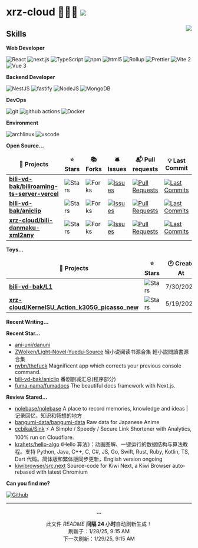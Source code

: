 # xrz-cloud 🧑🏻‍💻 ![](https://visitor-badge.laobi.icu/badge?page_id=xrz-cloud.readme)

<picture>
  <source
    srcset="https://github-readme-stats.vercel.app/api?username=xrz-cloud&show_icons=true&theme=dark"
    media="(prefers-color-scheme: dark)"
  />
  <source
    srcset="https://github-readme-stats.vercel.app/api?username=xrz-cloud&show_icons=true"
    media="(prefers-color-scheme: light), (prefers-color-scheme: no-preference)"
  />
  <img src="https://github-readme-stats.vercel.app/api?username=xrz-cloud&show_icons=true" align=right />
</picture>

## Skills

**Web Developer**

<p>
  <img alt="React" src="https://img.shields.io/badge/-React-45b8d8?style=flat-square&logo=react&logoColor=white" />
  <img alt="next.js" src="https://img.shields.io/badge/-Next.js-000000?style=flat-square&logo=next.js&logoColor=white" />
  <img alt="TypeScript"
    src="https://img.shields.io/badge/-TypeScript-007ACC?style=flat-square&logo=typescript&logoColor=white" />
  <img alt="npm" src="https://img.shields.io/badge/-NPM-CB3837?style=flat-square&logo=npm&logoColor=white" />
  <img alt="html5" src="https://img.shields.io/badge/-HTML5-E34F26?style=flat-square&logo=html5&logoColor=white" />
  <img alt="Rollup"
    src="https://img.shields.io/badge/-Rollup-EC4A3F?style=flat-square&logo=rollup.js&logoColor=white" />
<img alt="Prettier"
    src="https://img.shields.io/badge/-Prettier-F7B93E?style=flat-square&logo=prettier&logoColor=white" />
<img alt="Vite 2" src="https://img.shields.io/badge/-Vite-81A3F9?style=flat-square&logo=vite&logoColor=white" />
<img alt="Vue 3" src="https://img.shields.io/badge/-Vue-5BA17F?style=flat-square&logo=vue.js&logoColor=white" />

</p>

**Backend Developer**

<p>
  <img alt="NestJS" src="https://img.shields.io/badge/-NestJS-ea2845?style=flat-square&logo=nestjs&logoColor=white" />
  <img alt="fastify" src="https://img.shields.io/badge/-fastify-000000?style=flat-square&logo=nestjs&logoColor=white" />
  <img alt="NodeJS" src="https://img.shields.io/badge/-NodeJS-43853d?style=flat-square&logo=Node.js&logoColor=white" />
  <img alt="MongoDB"
    src="https://img.shields.io/badge/-MongoDB-13aa52?style=flat-square&logo=mongodb&logoColor=white" />
</p>

**DevOps**

<p>
  <img alt="git" src="https://img.shields.io/badge/-Git-F05032?style=flat-square&logo=git&logoColor=white" />
  <img alt="github actions"
    src="https://img.shields.io/badge/-Github_Actions-2088FF?style=flat-square&logo=github-actions&logoColor=white" />
  <img alt="Docker" src="https://img.shields.io/badge/-Docker-46a2f1?style=flat-square&logo=docker&logoColor=white" />
</p>

**Environment**

<p>
  <img alt="archlinux" src="https://img.shields.io/badge/-archlinux-1793D1?style=flat-square&logo=archlinux&logoColor=white" />
  <img alt="vscode" src="https://img.shields.io/badge/Visual%20Studio%20Code-blue?style=flat-square&logo=visual-studio-code&logoColor=ffffff" />
</p>

**Open Source...**

<table><thead align=center><tr border: none;><td><b>🎁 Projects</b></td><td><b>⭐ Stars</b></td><td><b>📚 Forks</b></td><td><b>🛎 Issues</b></td><td><b>📬 Pull requests</b></td><td><b>💡 Last Commit</b></td></tr></thead><tbody><tr><td><a href=https://github.com/bili-vd-bak/biliroaming-ts-server-vercel><b>bili-vd-bak/biliroaming-ts-server-vercel</b></a></td><td><img alt=Stars src="https://img.shields.io/github/stars/bili-vd-bak/biliroaming-ts-server-vercel?style=flat-square&labelColor=343b41"></td><td><img alt=Forks src="https://img.shields.io/github/forks/bili-vd-bak/biliroaming-ts-server-vercel?style=flat-square&labelColor=343b41"></td><td><a href=https://github.com/bili-vd-bak/biliroaming-ts-server-vercel/issues target=_blank><img alt=Issues src="https://img.shields.io/github/issues/bili-vd-bak/biliroaming-ts-server-vercel?style=flat-square&labelColor=343b41"></a></td><td><a href=https://github.com/bili-vd-bak/biliroaming-ts-server-vercel/pulls target=_blank><img alt="Pull Requests"src="https://img.shields.io/github/issues-pr/bili-vd-bak/biliroaming-ts-server-vercel?style=flat-square&labelColor=343b41"></a></td><td><a href=https://github.com/bili-vd-bak/biliroaming-ts-server-vercel/commits target=_blank><img alt="Last Commits"src="https://img.shields.io/github/last-commit/bili-vd-bak/biliroaming-ts-server-vercel?style=flat-square&labelColor=343b41"></a></td></tr><tr><td><a href=https://github.com/bili-vd-bak/aniclip><b>bili-vd-bak/aniclip</b></a></td><td><img alt=Stars src="https://img.shields.io/github/stars/bili-vd-bak/aniclip?style=flat-square&labelColor=343b41"></td><td><img alt=Forks src="https://img.shields.io/github/forks/bili-vd-bak/aniclip?style=flat-square&labelColor=343b41"></td><td><a href=https://github.com/bili-vd-bak/aniclip/issues target=_blank><img alt=Issues src="https://img.shields.io/github/issues/bili-vd-bak/aniclip?style=flat-square&labelColor=343b41"></a></td><td><a href=https://github.com/bili-vd-bak/aniclip/pulls target=_blank><img alt="Pull Requests"src="https://img.shields.io/github/issues-pr/bili-vd-bak/aniclip?style=flat-square&labelColor=343b41"></a></td><td><a href=https://github.com/bili-vd-bak/aniclip/commits target=_blank><img alt="Last Commits"src="https://img.shields.io/github/last-commit/bili-vd-bak/aniclip?style=flat-square&labelColor=343b41"></a></td></tr><tr><td><a href=https://github.com/xrz-cloud/bili-danmaku-xml2any><b>xrz-cloud/bili-danmaku-xml2any</b></a></td><td><img alt=Stars src="https://img.shields.io/github/stars/xrz-cloud/bili-danmaku-xml2any?style=flat-square&labelColor=343b41"></td><td><img alt=Forks src="https://img.shields.io/github/forks/xrz-cloud/bili-danmaku-xml2any?style=flat-square&labelColor=343b41"></td><td><a href=https://github.com/xrz-cloud/bili-danmaku-xml2any/issues target=_blank><img alt=Issues src="https://img.shields.io/github/issues/xrz-cloud/bili-danmaku-xml2any?style=flat-square&labelColor=343b41"></a></td><td><a href=https://github.com/xrz-cloud/bili-danmaku-xml2any/pulls target=_blank><img alt="Pull Requests"src="https://img.shields.io/github/issues-pr/xrz-cloud/bili-danmaku-xml2any?style=flat-square&labelColor=343b41"></a></td><td><a href=https://github.com/xrz-cloud/bili-danmaku-xml2any/commits target=_blank><img alt="Last Commits"src="https://img.shields.io/github/last-commit/xrz-cloud/bili-danmaku-xml2any?style=flat-square&labelColor=343b41"></a></td></tr></tbody></table>

**Toys...**

<table><thead align=center><tr border: none;><td><b>🎁 Projects</b></td><td><b>⭐ Stars</b></td><td><b>🕐 Create At</b></td><td><b>📅 Last Active At</b></td></tr></thead><tbody><tr><td><a href=https://github.com/bili-vd-bak/L1 target=_blank><b>bili-vd-bak/L1</b></a></td><td><img alt=Stars src="https://img.shields.io/github/stars/bili-vd-bak/L1?style=flat-square&labelColor=343b41"></td><td>7/30/2024</td><td>8/15/2024</td></tr><tr><td><a href=https://github.com/xrz-cloud/KernelSU_Action_k305G_picasso_new target=_blank><b>xrz-cloud/KernelSU_Action_k305G_picasso_new</b></a></td><td><img alt=Stars src="https://img.shields.io/github/stars/xrz-cloud/KernelSU_Action_k305G_picasso_new?style=flat-square&labelColor=343b41"></td><td>5/19/2023</td><td>12/3/2023</td></tr></tbody></table>

**Recent Writing...**

<!-- recent_posts_inject -->

**Recent Star...**

<ul><li><a href=https://github.com/ani-uni/danuni>ani-uni/danuni</a></li><li><a href=https://github.com/ZWolken/Light-Novel-Yuedu-Source>ZWolken/Light-Novel-Yuedu-Source</a><span> 轻小说阅读书源合集 輕小説閲讀書源合集</span></li><li><a href=https://github.com/nvbn/thefuck>nvbn/thefuck</a><span> Magnificent app which corrects your previous console command.</span></li><li><a href=https://github.com/bili-vd-bak/aniclip>bili-vd-bak/aniclip</a><span> 番剧删减汇总(程序部分)</span></li><li><a href=https://github.com/fuma-nama/fumadocs>fuma-nama/fumadocs</a><span> The beautiful docs framework with Next.js.</span></li></ul>

**Review Stared...**

<ul><li><a href=https://github.com/nolebase/nolebase>nolebase/nolebase</a><span> A place to record memories, knowledge and ideas | 记录回忆，知识和畅想的地方</span></li><li><a href=https://github.com/bangumi-data/bangumi-data>bangumi-data/bangumi-data</a><span> Raw data for Japanese Anime</span></li><li><a href=https://github.com/ccbikai/Sink>ccbikai/Sink</a><span> ⚡ A Simple / Speedy / Secure Link Shortener with Analytics, 100% run on Cloudflare.</span></li><li><a href=https://github.com/krahets/hello-algo>krahets/hello-algo</a><span> 《Hello 算法》：动画图解、一键运行的数据结构与算法教程。支持 Python, Java, C++, C, C#, JS, Go, Swift, Rust, Ruby, Kotlin, TS, Dart 代码。简体版和繁体版同步更新，English version ongoing</span></li><li><a href=https://github.com/kiwibrowser/src.next>kiwibrowser/src.next</a><span> Source-code for Kiwi Next, a Kiwi Browser auto-rebased with latest Chromium</span></li></ul>

**Can you find me?**

<p><a href="https://github.com/xrz-cloud" target="_blank"><img alt="Github" src="https://img.shields.io/badge/GitHub-%2312100E.svg?&style=for-the-badge&logo=Github&logoColor=white" /></a>

---

<p align=center><strong>...</strong></p>
<p align=center>此文件 <i>README</i> <b>间隔 24 小时</b>自动刷新生成！<br>刷新于：1/28/25, 9:15 AM<br>下一次刷新：1/29/25, 9:15 AM</p>
